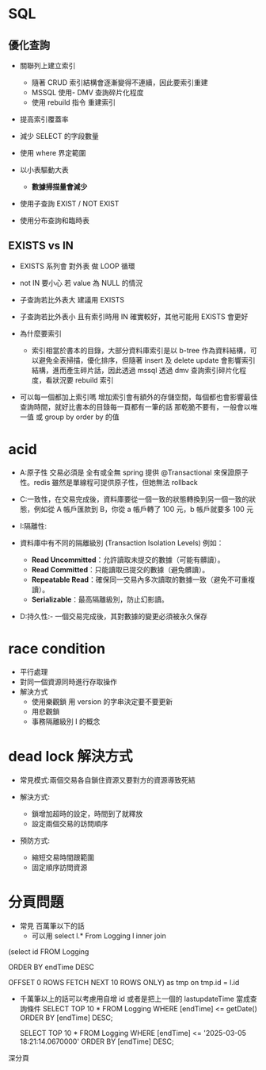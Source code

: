 # SQL

## 優化查詢

- 關聯列上建立索引

  - 隨著 CRUD 索引結構會逐漸變得不連續，因此要索引重建
  - MSSQL 使用- DMV 查詢碎片化程度
  - 使用 rebuild 指令 重建索引

- 提高索引覆蓋率
- 減少 SELECT 的字段數量
- 使用 where 界定範圍
- 以小表驅動大表

  - **數據掃描量會減少**

- 使用子查詢 EXIST / NOT EXIST
- 使用分布查詢和臨時表

## EXISTS vs IN

- EXISTS 系列會 對外表 做 LOOP 循環
- not IN 要小心 若 value 為 NULL 的情況
- 子查詢若比外表大 建議用 EXISTS
- 子查詢若比外表小 且有索引時用 IN 確實較好，其他可能用 EXISTS 會更好

- 為什麼要索引

  - 索引相當於書本的目錄，大部分資料庫索引是以 b-tree 作為資料結構，可以避免全表掃描，優化排序，但隨著 insert 及 delete update 會影響索引結構，進而產生碎片話，因此透過 mssql 透過 dmv 查詢索引碎片化程度，看狀況要 rebuild 索引

- 可以每一個都加上索引嗎
  增加索引會有額外的存儲空間，每個都也會影響最佳查詢時間，就好比書本的目錄每一頁都有一筆的話 那乾脆不要有，一般會以唯一值 或 group by order by 的值

# acid

- A:原子性 交易必須是 全有或全無 spring 提供 @Transactional 來保證原子性。redis 雖然是單線程可提供原子性，但她無法 rollback

- C:一致性，在交易完成後，資料庫要從一個一致的狀態轉換到另一個一致的狀態，例如從 A 帳戶匯款到 B，你從 a 帳戶轉了 100 元，b 帳戶就要多 100 元

- I:隔離性:
- 資料庫中有不同的隔離級別 (Transaction Isolation Levels) 例如：

  - **Read Uncommitted**：允許讀取未提交的數據（可能有髒讀）。
  - **Read Committed**：只能讀取已提交的數據（避免髒讀）。
  - **Repeatable Read**：確保同一交易內多次讀取的數據一致（避免不可重複讀）。
  - **Serializable**：最高隔離級別，防止幻影讀。

- D:持久性:- 一個交易完成後，其對數據的變更必須被永久保存

# race condition

- 平行處理
- 對同一個資源同時進行存取操作
- 解決方式
  - 使用樂觀鎖 用 version 的字串決定要不要更新
  - 用悲觀鎖
  - 事務隔離級別 I 的概念

# dead lock 解決方式

- 常見模式:兩個交易各自鎖住資源又要對方的資源導致死結

- 解決方式:

  - 鎖增加超時的設定，時間到了就釋放
  - 設定兩個交易的訪問順序

- 預防方式:
  - 縮短交易時間跟範圍
  - 固定順序訪問資源

# 分頁問題

- 常見 百萬筆以下的話
  - 可以用 select l.\* From Logging l inner join

(select id FROM Logging

ORDER BY endTime DESC

OFFSET 0 ROWS FETCH NEXT 10 ROWS ONLY) as tmp on tmp.id = l.id

- 千萬筆以上的話可以考慮用自增 id 或者是把上一個的 lastupdateTime 當成查詢條件
  SELECT TOP 10 \*
  FROM Logging
  WHERE [endTime] <= getDate()
  ORDER BY [endTime] DESC;

  SELECT TOP 10 \*
  FROM Logging
  WHERE [endTime] <= '2025-03-05 18:21:14.0670000'
  ORDER BY [endTime] DESC;

深分頁
